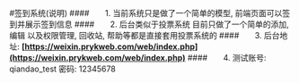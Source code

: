 #签到系统(说明)
####&emsp;&emsp;1. 当前系统只是做了一个简单的模型, 前端页面可以签到并展示签到信息 
####&emsp;&emsp;2. 后台类似于投票系统 目前只做了一个简单的添加,编辑 以及权限管理, 回收站, 帮助等都是直接套用投票系统的
####&emsp;&emsp;3. 后台地址: **[https://weixin.prykweb.com/web/index.php](https://weixin.prykweb.com/web/index.php)**
####&emsp;&emsp;4. 测试账号: qiandao_test 密码: 12345678 